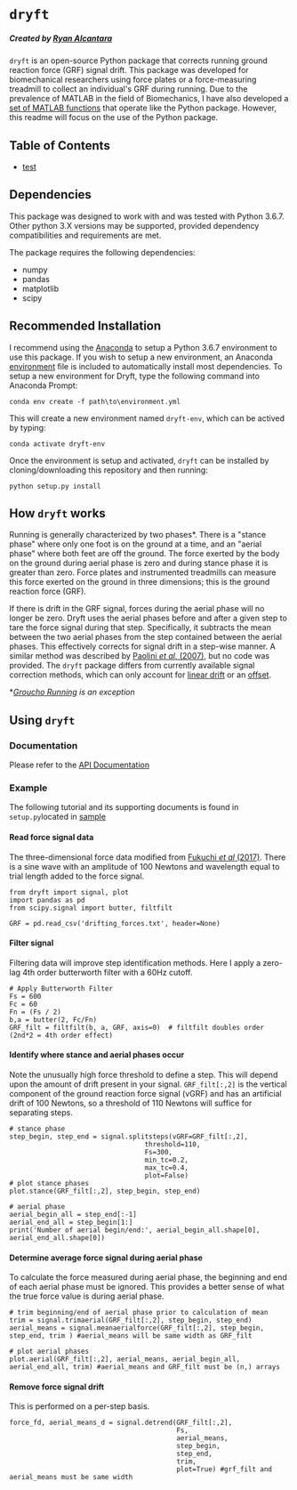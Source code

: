 # `dryft`
##### Created by [Ryan Alcantara](https://alcantarar.github.io)

`dryft` is an open-source Python package that corrects running ground reaction force (GRF) 
signal drift. This package was developed for biomechanical researchers using force plates
or a force-measuring treadmill to collect an individual's GRF during running. Due to the
prevalence of MATLAB in the field of Biomechanics, I have also developed a [set of 
MATLAB functions](MATLAB) that operate like the Python package. However, this readme will 
focus on the use of the Python package.

## Table of Contents
* [test](#recommended-installation)


## Dependencies
This package was designed to work with and was tested with Python 3.6.7. 
Other python 3.X versions may be supported, provided dependency compatibilities and requirements are met.

The package requires the following dependencies: 
* numpy
* pandas
* matplotlib
* scipy

## Recommended Installation

I recommend using the [Anaconda](https://www.anaconda.com/distribution/#download-section) to setup a Python 3.6.7 environment to use this package.
If you wish to setup a new environment, an Anaconda [environment](environment.yml) file is included
to automatically install most dependencies. To setup a new environment for Dryft, type the following 
command into Anaconda Prompt:
```
conda env create -f path\to\environment.yml
```
This will create a new environment named `dryft-env`, which can be actived by typing:
```
conda activate dryft-env
```
Once the environment is setup and activated, `dryft` can be installed by cloning/downloading
this repository and then running:
```
python setup.py install
```

## How `dryft` works
Running is generally characterized by two phases*. There is a "stance phase" where only one foot is on the ground 
at a time, and an "aerial phase" where both feet are off the ground. The force exerted by the body on the ground during 
aerial phase is zero and during stance phase it is greater than zero. Force plates and instrumented treadmills can 
measure this force exerted on the ground in three dimensions; this is the ground reaction force (GRF).

If there is drift in the GRF signal, forces during the aerial phase will no longer be zero.
Dryft uses the aerial phases before and after a given step to tare the force signal during that step. Specifically, it 
subtracts the mean between the two aerial phases from the step contained between the aerial phases. This effectively 
corrects for signal drift in a step-wise manner. A similar method was described by [Paolini *et al.* 
(2007)](https://www.ncbi.nlm.nih.gov/pubmed/16759895), but no code was provided. The `dryft` package differs from 
currently available signal correction methods, which can only account for 
[linear drift](https://docs.scipy.org/doc/scipy/reference/generated/scipy.signal.detrend.html) 
or an [offset](https://www.c-motion.com/v3dwiki/index.php/FP_ZERO).

**[Groucho Running](https://www.ncbi.nlm.nih.gov/pubmed/3610929) is an exception* 

## Using `dryft`
### Documentation
Please refer to the [API Documentation](https://alcantarar.github.io/dryft/index.html)
### Example
The following tutorial and its supporting documents is found in `setup.py`located in [sample](sample)
#### Read force signal data
The three-dimensional force data modified from [Fukuchi *et al* (2017)](https://peerj.com/articles/3298/). There is a sine wave
with an amplitude of 100 Newtons and wavelength equal to trial length added to the force signal. 
```
from dryft import signal, plot
import pandas as pd
from scipy.signal import butter, filtfilt

GRF = pd.read_csv('drifting_forces.txt', header=None)
```
#### Filter signal
Filtering data will improve step identification methods. Here I apply a zero-lag 4th order butterworth
filter with a 60Hz cutoff.
```
# Apply Butterworth Filter
Fs = 600
Fc = 60
Fn = (Fs / 2)
b,a = butter(2, Fc/Fn)
GRF_filt = filtfilt(b, a, GRF, axis=0)  # filtfilt doubles order (2nd*2 = 4th order effect)
```

#### Identify where stance and aerial phases occur
Note the unusually high force threshold to define a step. This will depend upon the amount of
drift present in your signal. `GRF_filt[:,2]` is the vertical component of the ground reaction
 force signal (vGRF) and has an artificial drift of 100 Newtons, so a threshold of 110 Newtons 
 will suffice for separating steps.

```
# stance phase
step_begin, step_end = signal.splitsteps(vGRF=GRF_filt[:,2],
                                  threshold=110,
                                  Fs=300,
                                  min_tc=0.2,
                                  max_tc=0.4,
                                  plot=False)
# plot stance phases
plot.stance(GRF_filt[:,2], step_begin, step_end)

# aerial phase
aerial_begin_all = step_end[:-1]
aerial_end_all = step_begin[1:]
print('Number of aerial begin/end:', aerial_begin_all.shape[0], aerial_end_all.shape[0])
```
#### Determine average force signal during aerial phase
To calculate the force measured during aerial phase, the beginning and end of each 
aerial phase must be ignored. This provides a better sense of what the true force value
is during aerial phase.
```
# trim beginning/end of aerial phase prior to calculation of mean
trim = signal.trimaerial(GRF_filt[:,2], step_begin, step_end)
aerial_means = signal.meanaerialforce(GRF_filt[:,2], step_begin, step_end, trim ) #aerial_means will be same width as GRF_filt

# plot aerial phases
plot.aerial(GRF_filt[:,2], aerial_means, aerial_begin_all, aerial_end_all, trim) #aerial_means and GRF_filt must be (n,) arrays
```
#### Remove force signal drift
This is performed on a per-step basis.
```
force_fd, aerial_means_d = signal.detrend(GRF_filt[:,2],
                                          Fs,
                                          aerial_means,
                                          step_begin,
                                          step_end,
                                          trim,
                                          plot=True) #grf_filt and aerial_means must be same width
 
```